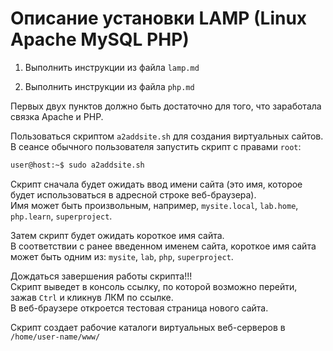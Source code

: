 # Описание установки LAMP (Linux Apache MySQL PHP)

1. Выполнить инструкции из файла `lamp.md`

2. Выполнить инструкции из файла `php.md`

Первых двух пунктов должно быть достаточно для того, что заработала связка Apache и PHP.

Пользоваться скриптом `a2addsite.sh` для создания виртуальных сайтов.  
В сеансе обычного пользователя запустить скрипт с правами `root`:  

```sh
user@host:~$ sudo a2addsite.sh
```

Скрипт сначала будет ожидать ввод имени сайта (это имя, которое будет использоваться в адресной строке веб-браузера).  
Имя может быть произвольным, например, `mysite.local`, `lab.home`, `php.learn`, `superproject`.  

Затем скрипт будет ожидать короткое имя сайта.  
В соответствии с ранее введенном именем сайта, короткое имя сайта может быть одним из:
`mysite`, `lab`, `php`, `superproject`.

Дождаться завершения работы скрипта!!!  
Скрипт выведет в консоль ссылку, по которой возможно перейти, зажав `Ctrl` и кликнув ЛКМ по ссылке.  
В веб-браузере откроется тестовая страница нового сайта.

Скрипт создает рабочие каталоги виртуальных веб-серверов в `/home/user-name/www/`
